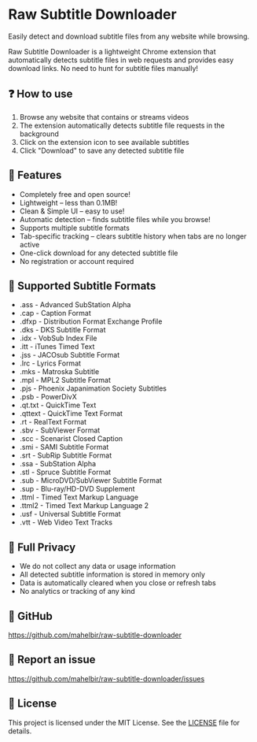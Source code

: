 # Raw Subtitle Downloader

Easily detect and download subtitle files from any website while browsing.

Raw Subtitle Downloader is a lightweight Chrome extension that automatically detects subtitle files in web requests and provides easy download links. No need to hunt for subtitle files manually!

## ❓ How to use
1. Browse any website that contains or streams videos
2. The extension automatically detects subtitle file requests in the background
3. Click on the extension icon to see available subtitles
4. Click "Download" to save any detected subtitle file

## 🚀 Features
* Completely free and open source!
* Lightweight – less than 0.1MB!
* Clean & Simple UI – easy to use!
* Automatic detection – finds subtitle files while you browse!
* Supports multiple subtitle formats
* Tab-specific tracking – clears subtitle history when tabs are no longer active
* One-click download for any detected subtitle file
* No registration or account required

## 📄 Supported Subtitle Formats
- .ass - Advanced SubStation Alpha
- .cap - Caption Format
- .dfxp - Distribution Format Exchange Profile
- .dks - DKS Subtitle Format
- .idx - VobSub Index File
- .itt - iTunes Timed Text
- .jss - JACOsub Subtitle Format
- .lrc - Lyrics Format
- .mks - Matroska Subtitle
- .mpl - MPL2 Subtitle Format
- .pjs - Phoenix Japanimation Society Subtitles
- .psb - PowerDivX
- .qt.txt - QuickTime Text
- .qttext - QuickTime Text Format
- .rt - RealText Format
- .sbv - SubViewer Format
- .scc - Scenarist Closed Caption
- .smi - SAMI Subtitle Format
- .srt - SubRip Subtitle Format
- .ssa - SubStation Alpha
- .stl - Spruce Subtitle Format
- .sub - MicroDVD/SubViewer Subtitle Format
- .sup - Blu-ray/HD-DVD Supplement
- .ttml - Timed Text Markup Language
- .ttml2 - Timed Text Markup Language 2
- .usf - Universal Subtitle Format
- .vtt - Web Video Text Tracks

## 🔐 Full Privacy
- We do not collect any data or usage information
- All detected subtitle information is stored in memory only
- Data is automatically cleared when you close or refresh tabs
- No analytics or tracking of any kind

## 🔗 GitHub
https://github.com/mahelbir/raw-subtitle-downloader

## 🚩 Report an issue
https://github.com/mahelbir/raw-subtitle-downloader/issues

## 📜 License
This project is licensed under the MIT License. See the [LICENSE](LICENSE) file for details.
